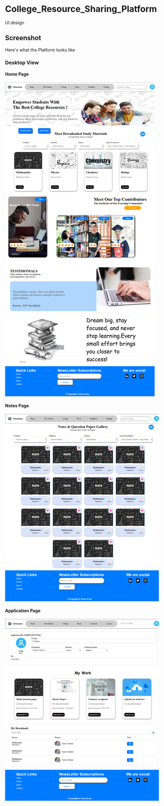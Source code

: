 # College_Resource_Sharing_Platform
UI design
## Screenshot
  Here's what the Platform looks like 
### Desktop View
#### Home Page
![Desktop Screenshot](screenshots/index.html.png)
#### Notes Page
![Desktop Screenshot](screenshots/note.html.png)
#### Application Page
![Desktop Screenshot](screenshots/application.html.png)


